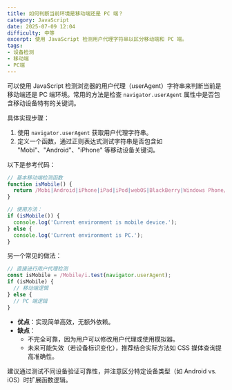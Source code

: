 ```yaml
---
title: 如何判断当前环境是移动端还是 PC 端？
category: JavaScript
date: 2025-07-09 12:04
difficulty: 中等
excerpt: 使用 JavaScript 检测用户代理字符串以区分移动端和 PC 端。
tags:
- 设备检测
- 移动端
- PC端
---
```

可以使用 JavaScript 检测浏览器的用户代理（userAgent）字符串来判断当前是移动端还是 PC 端环境。常用的方法是检查 `navigator.userAgent` 属性中是否包含移动设备特有的关键词。

具体实现步骤：
1. 使用 `navigator.userAgent` 获取用户代理字符串。
2. 定义一个函数，通过正则表达式测试字符串是否包含如 "Mobi"、"Android"、"iPhone" 等移动设备关键词。

以下是参考代码：

```javascript
// 基本移动端检测函数
function isMobile() {
  return /Mobi|Android|iPhone|iPad|iPod|webOS|BlackBerry|Windows Phone/i.test(navigator.userAgent);
}

// 使用方法：
if (isMobile()) {
  console.log('Current environment is mobile device.');
} else {
  console.log('Current environment is PC.');
}
```

另一个常见的做法：

```javascript
// 直接进行用户代理检测
const isMobile = /Mobile/i.test(navigator.userAgent);
if (isMobile) {
  // 移动端逻辑
} else {
  // PC 端逻辑
}
```

- **优点**：实现简单高效，无额外依赖。
- **缺点**：
  - 不完全可靠，因为用户可以修改用户代理或使用模拟器。
  - 未来可能失效（若设备标识变化），推荐结合实际方法如 CSS 媒体查询提高准确性。
  
建议通过测试不同设备验证可靠性，并注意区分特定设备类型（如 Android vs. iOS）时扩展函数逻辑。
